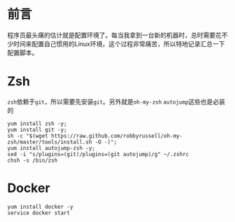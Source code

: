 # 前言
程序员最头痛的估计就是配置环境了。每当我拿到一台新的机器时，总时需要花不少时间来配置自己惯用的Linux环境，这个过程非常痛苦，所以特地记录汇总一下配置脚本。

# Zsh
`zsh`依赖于`git`，所以需要先安装`git`。另外就是`oh-my-zsh` `autojump`这些也是必装的

```
yum install zsh -y;
yum install git -y;
sh -c "$(wget https://raw.github.com/robbyrussell/oh-my-zsh/master/tools/install.sh -O -)";
yum install autojump-zsh -y;
sed -i "s/plugins=(git)/plugins=(git autojump)/g" ~/.zshrc
chsh -s /bin/zsh

```

# Docker
```
yum install docker -y
service docker start

```